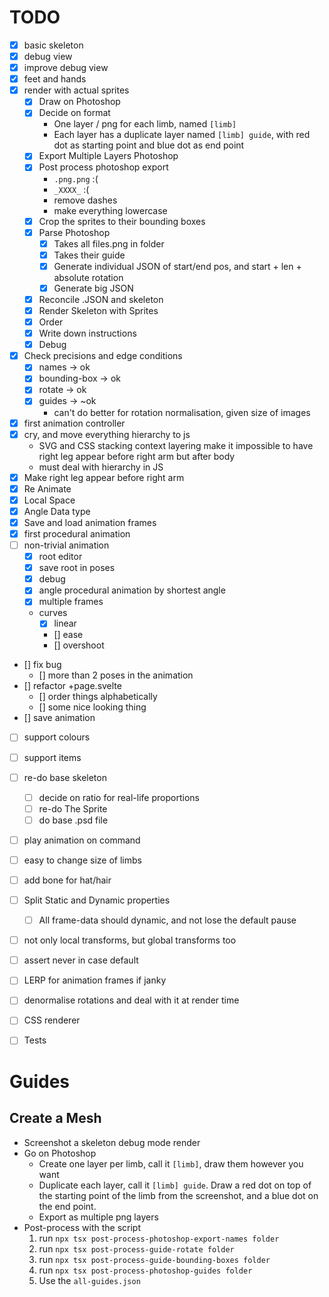 # TODO
- [X] basic skeleton
- [X] debug view
- [X] improve debug view
- [X] feet and hands
- [X] render with actual sprites
  - [X] Draw on Photoshop
  - [X] Decide on format
    - One layer / png for each limb, named `[limb]`
    - Each layer has a duplicate layer named `[limb] guide`, with red dot as starting point and blue dot as end point
  - [X] Export Multiple Layers Photoshop
  - [X] Post process photoshop export
    - `.png.png` :(
    - `_XXXX_` :(
    - remove dashes
    - make everything lowercase
  - [X] Crop the sprites to their bounding boxes
  - [X] Parse Photoshop
    - [X] Takes all files.png in folder
    - [X] Takes their guide
    - [X] Generate individual JSON of start/end pos, and start + len + absolute rotation
    - [X] Generate big JSON
  - [X] Reconcile .JSON and skeleton
  - [X] Render Skeleton with Sprites
  - [X] Order
  - [X] Write down instructions
  - [X] Debug
- [X] Check precisions and edge conditions
  - [X] names -> ok
  - [X] bounding-box -> ok
  - [X] rotate -> ok
  - [X] guides -> ~ok
    - can't do better for rotation normalisation, given size of images
- [X] first animation controller
- [X] cry, and move everything hierarchy to js
  - SVG and CSS stacking context layering make it impossible to have right leg appear before right arm but after body
  - must deal with hierarchy in JS
- [X] Make right leg appear before right arm
- [X] Re Animate
- [X] Local Space
- [X] Angle Data type
- [X] Save and load animation frames
- [X] first procedural animation
- [ ] non-trivial animation
  - [X] root editor
  - [X] save root in poses
  - [X] debug
  - [X] angle procedural animation by shortest angle
  - [X] multiple frames
  - curves
    - [X] linear
    - [] ease
    - [] overshoot
- [] fix bug
  - [] more than 2 poses in the animation
- [] refactor +page.svelte
  - [] order things alphabetically
  - [] some nice looking thing
- [] save animation
- [ ] support colours
- [ ] support items
- [ ] re-do base skeleton
  - [ ] decide on ratio for real-life proportions
  - [ ] re-do The Sprite
  - [ ] do base .psd file
- [ ] play animation on command

- [ ] easy to change size of limbs
- [ ] add bone for hat/hair
- [ ] Split Static and Dynamic properties
  - [ ] All frame-data should dynamic, and not lose the default pause
- [ ] not only local transforms, but global transforms too
- [ ] assert never in case default
- [ ] LERP for animation frames if janky
- [ ] denormalise rotations and deal with it at render time
- [ ] CSS renderer
- [ ] Tests

# Guides

## Create a Mesh
- Screenshot a skeleton debug mode render
- Go on Photoshop
  - Create one layer per limb, call it `[limb]`, draw them however you want
  - Duplicate each layer, call it `[limb] guide`. Draw a red dot on top of the starting point of the limb from the screenshot, and a blue dot on the end point.
  - Export as multiple png layers
- Post-process with the script
  1. run `npx tsx post-process-photoshop-export-names folder`
  2. run `npx tsx post-process-guide-rotate folder`
  3. run `npx tsx post-process-guide-bounding-boxes folder`
  4. run `npx tsx post-process-photoshop-guides folder`
  5. Use the `all-guides.json`